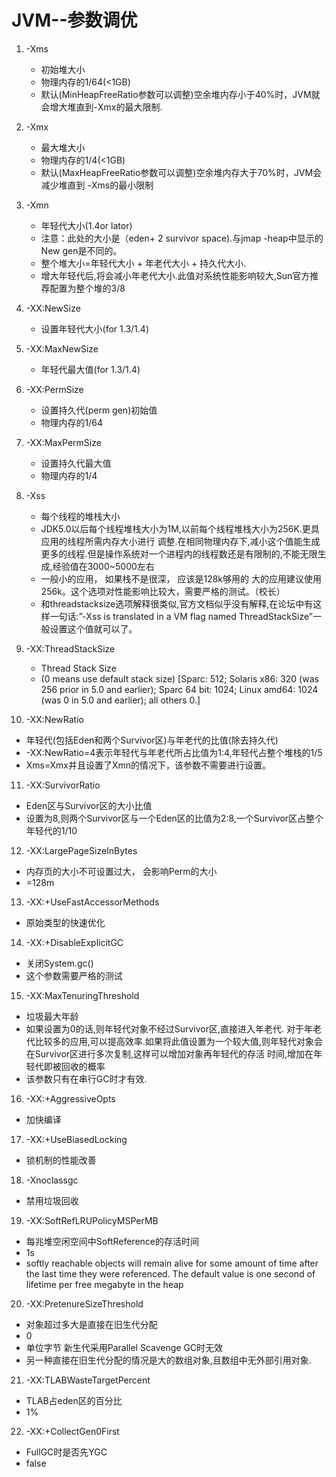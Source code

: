 # JVM--参数调优

1. -Xms
   + 初始堆大小
   + 物理内存的1/64(<1GB)
   + 默认(MinHeapFreeRatio参数可以调整)空余堆内存小于40%时，JVM就会增大堆直到-Xmx的最大限制.
2. -Xmx
   + 最大堆大小
   + 物理内存的1/4(<1GB)
   + 默认(MaxHeapFreeRatio参数可以调整)空余堆内存大于70%时，JVM会减少堆直到 -Xms的最小限制
3. -Xmn
   + 年轻代大小(1.4or lator)
   + 注意：此处的大小是（eden+ 2 survivor space).与jmap -heap中显示的New gen是不同的。
   + 整个堆大小=年轻代大小 + 年老代大小 + 持久代大小.
   + 增大年轻代后,将会减小年老代大小.此值对系统性能影响较大,Sun官方推荐配置为整个堆的3/8
4. -XX:NewSize
   + 设置年轻代大小(for 1.3/1.4)	 	 
5. -XX:MaxNewSize
   + 年轻代最大值(for 1.3/1.4)	 	 
6. -XX:PermSize
   + 设置持久代(perm gen)初始值
   + 物理内存的1/64	 
7. -XX:MaxPermSize
   + 设置持久代最大值
   + 物理内存的1/4	 
8. -Xss
   + 每个线程的堆栈大小
   + JDK5.0以后每个线程堆栈大小为1M,以前每个线程堆栈大小为256K.更具应用的线程所需内存大小进行 调整.在相同物理内存下,减小这个值能生成更多的线程.但是操作系统对一个进程内的线程数还是有限制的,不能无限生成,经验值在3000~5000左右
   + 一般小的应用， 如果栈不是很深， 应该是128k够用的 大的应用建议使用256k。这个选项对性能影响比较大，需要严格的测试。（校长）
   + 和threadstacksize选项解释很类似,官方文档似乎没有解释,在论坛中有这样一句话:”-Xss is translated in a VM flag named ThreadStackSize”一般设置这个值就可以了。
9. -XX:ThreadStackSize
   + Thread Stack Size
   + (0 means use default stack size) [Sparc: 512; Solaris x86: 320 (was 256 prior in 5.0 and earlier); Sparc 64 bit: 1024; Linux amd64: 1024 (was 0 in 5.0 and earlier); all others 0.]
   
10. -XX:NewRatio
   + 年轻代(包括Eden和两个Survivor区)与年老代的比值(除去持久代)
   + -XX:NewRatio=4表示年轻代与年老代所占比值为1:4,年轻代占整个堆栈的1/5
   + Xms=Xmx并且设置了Xmn的情况下，该参数不需要进行设置。
11. -XX:SurvivorRatio
   + Eden区与Survivor区的大小比值
   + 设置为8,则两个Survivor区与一个Eden区的比值为2:8,一个Survivor区占整个年轻代的1/10
12. -XX:LargePageSizeInBytes
   + 内存页的大小不可设置过大， 会影响Perm的大小
   + =128m
13. -XX:+UseFastAccessorMethods
   + 原始类型的快速优化	 	 
14. -XX:+DisableExplicitGC
   + 关闭System.gc()
   + 这个参数需要严格的测试
15. -XX:MaxTenuringThreshold
   + 垃圾最大年龄
   + 如果设置为0的话,则年轻代对象不经过Survivor区,直接进入年老代. 对于年老代比较多的应用,可以提高效率.如果将此值设置为一个较大值,则年轻代对象会在Survivor区进行多次复制,这样可以增加对象再年轻代的存活 时间,增加在年轻代即被回收的概率
   + 该参数只有在串行GC时才有效.
16. -XX:+AggressiveOpts
   + 加快编译	 	 
17. -XX:+UseBiasedLocking
   + 锁机制的性能改善	 	 
18. -Xnoclassgc
   + 禁用垃圾回收	 	 
19. -XX:SoftRefLRUPolicyMSPerMB
   + 每兆堆空闲空间中SoftReference的存活时间
   + 1s
   + softly reachable objects will remain alive for some amount of time after the last time they were referenced. The default value is one second of lifetime per free megabyte in the heap
20. -XX:PretenureSizeThreshold
   + 对象超过多大是直接在旧生代分配
   + 0
   + 单位字节 新生代采用Parallel Scavenge GC时无效
   + 另一种直接在旧生代分配的情况是大的数组对象,且数组中无外部引用对象.
21. -XX:TLABWasteTargetPercent
   + TLAB占eden区的百分比
   + 1%	 
22. -XX:+CollectGen0First
   + FullGC时是否先YGC
   + false	 